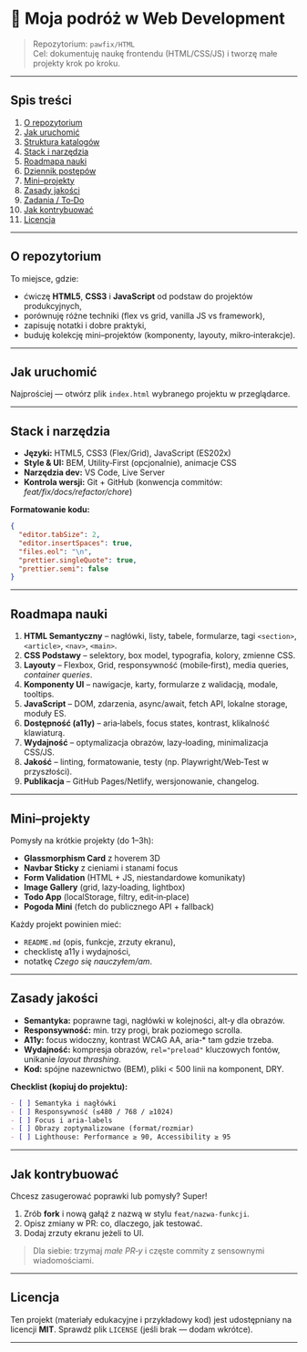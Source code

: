 # 🚀 Moja podróż w Web Development

> Repozytorium: `pawfix/HTML`\
> Cel: dokumentuję naukę frontendu (HTML/CSS/JS) i tworzę małe projekty krok po kroku.

---

## Spis treści

1. [O repozytorium](#o-repozytorium)
2. [Jak uruchomić](#jak-uruchomić)
3. [Struktura katalogów](#struktura-katalogów)
4. [Stack i narzędzia](#stack-i-narzędzia)
5. [Roadmapa nauki](#roadmapa-nauki)
6. [Dziennik postępów](#dziennik-postępów)
7. [Mini–projekty](#mini–projekty)
8. [Zasady jakości](#zasady-jakości)
9. [Zadania / To‑Do](#zadania--to-do)
10. [Jak kontrybuować](#jak-kontrybować)
11. [Licencja](#licencja)

---

## O repozytorium

To miejsce, gdzie:

- ćwiczę **HTML5**, **CSS3** i **JavaScript** od podstaw do projektów produkcyjnych,
- porównuję różne techniki (flex vs grid, vanilla JS vs framework),
- zapisuję notatki i dobre praktyki,
- buduję kolekcję mini–projektów (komponenty, layouty, mikro‑interakcje).

---

## Jak uruchomić

Najprościej — otwórz plik `index.html` wybranego projektu w przeglądarce.

---

## Stack i narzędzia

- **Języki:** HTML5, CSS3 (Flex/Grid), JavaScript (ES202x)
- **Style & UI:** BEM, Utility‑First (opcjonalnie), animacje CSS
- **Narzędzia dev:** VS Code, Live Server
- **Kontrola wersji:** Git + GitHub (konwencja commitów: *feat/fix/docs/refactor/chore*)

**Formatowanie kodu:**

```json
{
  "editor.tabSize": 2,
  "editor.insertSpaces": true,
  "files.eol": "\n",
  "prettier.singleQuote": true,
  "prettier.semi": false
}
```

---

## Roadmapa nauki

1. **HTML Semantyczny** – nagłówki, listy, tabele, formularze, tagi `<section>`, `<article>`, `<nav>`, `<main>`.
2. **CSS Podstawy** – selektory, box model, typografia, kolory, zmienne CSS.
3. **Layouty** – Flexbox, Grid, responsywność (mobile‑first), media queries, *container queries*.
4. **Komponenty UI** – nawigacje, karty, formularze z walidacją, modale, tooltips.
5. **JavaScript** – DOM, zdarzenia, async/await, fetch API, lokalne storage, moduły ES.
6. **Dostępność (a11y)** – aria‑labels, focus states, kontrast, klikalność klawiaturą.
7. **Wydajność** – optymalizacja obrazów, lazy‑loading, minimalizacja CSS/JS.
8. **Jakość** – linting, formatowanie, testy (np. Playwright/Web‑Test w przyszłości).
9. **Publikacja** – GitHub Pages/Netlify, wersjonowanie, changelog.

---

## Mini–projekty

Pomysły na krótkie projekty (do 1–3h):

- **Glassmorphism Card** z hoverem 3D
- **Navbar Sticky** z cieniami i stanami focus
- **Form Validation** (HTML + JS, niestandardowe komunikaty)
- **Image Gallery** (grid, lazy‑loading, lightbox)
- **Todo App** (localStorage, filtry, edit‑in‑place)
- **Pogoda Mini** (fetch do publicznego API + fallback)

Każdy projekt powinien mieć:

- `README.md` (opis, funkcje, zrzuty ekranu),
- checklistę a11y i wydajności,
- notatkę *Czego się nauczyłem/am*.

---

## Zasady jakości

- **Semantyka:** poprawne tagi, nagłówki w kolejności, alt‑y dla obrazów.
- **Responsywność:** min. trzy progi, brak poziomego scrolla.
- **A11y:** focus widoczny, kontrast WCAG AA, aria‑\* tam gdzie trzeba.
- **Wydajność:** kompresja obrazów, `rel="preload"` kluczowych fontów, unikanie *layout thrashing*.
- **Kod:** spójne nazewnictwo (BEM), pliki < 500 linii na komponent, DRY.

**Checklist (kopiuj do projektu):**

```md
- [ ] Semantyka i nagłówki
- [ ] Responsywność (≤480 / 768 / ≥1024)
- [ ] Focus i aria‑labels
- [ ] Obrazy zoptymalizowane (format/rozmiar)
- [ ] Lighthouse: Performance ≥ 90, Accessibility ≥ 95
```

---

## Jak kontrybuować

Chcesz zasugerować poprawki lub pomysły? Super!

1. Zrób **fork** i nową gałąź z nazwą w stylu `feat/nazwa-funkcji`.
2. Opisz zmiany w PR: co, dlaczego, jak testować.
3. Dodaj zrzuty ekranu jeżeli to UI.

> Dla siebie: trzymaj *małe PR‑y* i częste commity z sensownymi wiadomościami.

---

## Licencja

Ten projekt (materiały edukacyjne i przykładowy kod) jest udostępniany na licencji **MIT**. Sprawdź plik `LICENSE` (jeśli brak — dodam wkrótce).

---
